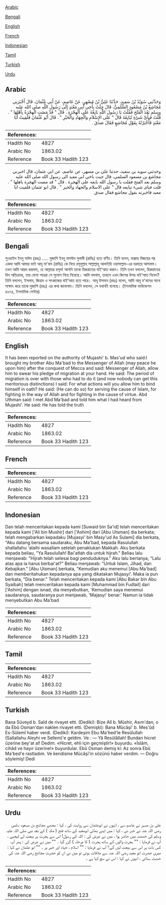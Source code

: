 [Arabic](#arabic)

[Bengali](#bengali)

[English](#english)

[French](#french)

[Indonesian](#indonesian)

[Tamil](#tamil)

[Turkish](#turkish)

[Urdu](#urdu)

## Arabic


<div dir="rtl" lang="ar" style={{fontSize:'larger',backgroundColor:'#f8f9fa',padding:20}}>
وَحَدَّثَنِي سُوَيْدُ بْنُ سَعِيدٍ، حَدَّثَنَا عَلِيُّ بْنُ مُسْهِرٍ، عَنْ عَاصِمٍ، عَنْ أَبِي عُثْمَانَ، قَالَ أَخْبَرَنِي مُجَاشِعُ بْنُ مَسْعُودٍ السُّلَمِيُّ، قَالَ جِئْتُ بِأَخِي أَبِي مَعْبَدٍ إِلَى رَسُولِ اللَّهِ صلى الله عليه وسلم بَعْدَ الْفَتْحِ فَقُلْتُ يَا رَسُولَ اللَّهِ بَايِعْهُ عَلَى الْهِجْرَةِ ‏.‏ قَالَ ‏"‏ قَدْ مَضَتِ الْهِجْرَةُ بِأَهْلِهَا ‏"‏ ‏.‏ قُلْتُ فَبِأَىِّ شَىْءٍ تُبَايِعُهُ قَالَ ‏"‏ عَلَى الإِسْلاَمِ وَالْجِهَادِ وَالْخَيْرِ ‏"‏ ‏.‏ قَالَ أَبُو عُثْمَانَ فَلَقِيتُ أَبَا مَعْبَدٍ فَأَخْبَرْتُهُ بِقَوْلِ مُجَاشِعٍ فَقَالَ صَدَقَ ‏.‏
</div>
<div style={{backgroundColor:'#f8f9fa',padding:20, marginBottom: 10}}><table> <thead> <tr> <th>References:</th> <th></th> </tr> </thead> <tbody><tr><td>Hadith No</td><td>4827</td></tr><tr><td>Arabic No</td><td>1863.02</td></tr><tr><td>Reference</td><td>Book 33 Hadith 123</td></tr></tbody></table></div>


<div dir="rtl" lang="ar" style={{fontSize:'larger',backgroundColor:'#f8f9fa',padding:20}}>
وحدثني سويد بن سعيد، حدثنا علي بن مسهر، عن عاصم، عن ابي عثمان، قال اخبرني مجاشع بن مسعود السلمي، قال جيت باخي ابي معبد الى رسول الله صلى الله عليه وسلم بعد الفتح فقلت يا رسول الله بايعه على الهجرة . قال " قد مضت الهجرة باهلها " . قلت فباى شىء تبايعه قال " على الاسلام والجهاد والخير " . قال ابو عثمان فلقيت ابا معبد فاخبرته بقول مجاشع فقال صدق
</div>
<div style={{backgroundColor:'#f8f9fa',padding:20, marginBottom: 10}}><table> <thead> <tr> <th>References:</th> <th></th> </tr> </thead> <tbody><tr><td>Hadith No</td><td>4827</td></tr><tr><td>Arabic No</td><td>1863.02</td></tr><tr><td>Reference</td><td>Book 33 Hadith 123</td></tr></tbody></table></div>

## Bengali


<div dir="ltr" lang="bn" style={{fontSize:'larger',backgroundColor:'#f8f9fa',padding:20}}>
সুওয়াইদ ইবনু সাঈদ (রহঃ) ..... মুজাশি ইবনু মাসউদ সুলামী (রাযিঃ) হতে বর্ণিত। তিনি বলেন, মাক্কাহ বিজয়ের পর একদা আমি আমার ভাই আবূ মা'বাদ (রাযিঃ) কে নিয়ে রসূলুল্লাহ সাল্লাল্লাহু আলাইহি ওয়াসাল্লাম-এর দরবারে আসলাম। তখন আমি আরয করলাম, হে আল্লাহর রসূল! আপনি তাকে হিজরাতের বাই’আত করান। তিনি তখন বললেন, হিজরাতের দিন অতিক্রান্ত, তার যোগ্য পাত্ররা সে সুযোগ নিয়ে নিয়েছে। আমি বললাম, তাহলে এখন কিসের উপর বাই’আত নিবেন? তিনি বললেন, ইসলাম, জিহাদ ও সৎকাজের বাই’আত হতে পারে। আবূ উসমান (রহঃ) বলেন, আমি আবূ ম'বাদের সাথে সাক্ষাৎ করে তাকে মুজাশি (রহঃ) এর কথা জানালাম। তিনি বললেন, সে যথার্থই বলেছে। (ইসলামিক ফাউন্ডেশন ৪৬৭৪, ইসলামিক সেন্টার)
</div>
<div style={{backgroundColor:'#f8f9fa',padding:20, marginBottom: 10}}><table> <thead> <tr> <th>References:</th> <th></th> </tr> </thead> <tbody><tr><td>Hadith No</td><td>4827</td></tr><tr><td>Arabic No</td><td>1863.02</td></tr><tr><td>Reference</td><td>Book 33 Hadith 123</td></tr></tbody></table></div>

## English


<div dir="ltr" lang="en" style={{fontSize:'larger',backgroundColor:'#f8f9fa',padding:20}}>
It has been reported on the authority of Mujashi' b. Mas'ud who said:I brought my brother Abu Ma'bad to the Messenger of Allah (may peace he upon him) after the conquest of Mecca and said: Messenger of Allah, allow him to swear his pledge of migration at your hand. He said: The period of migration is over with those who had to do it (and now nobody can get this meritorious distinctions) I said: For what actions will you allow him to bind himself in oath? He said: (He can do so) for serving the cause of Islam, for fighting in the way of Allah and for fighting in the cause of virtue. Abd Uthman said: I met Abd Ma'bad and told him what I had heard from Mujashi'. He said: He has told the truth
</div>
<div style={{backgroundColor:'#f8f9fa',padding:20, marginBottom: 10}}><table> <thead> <tr> <th>References:</th> <th></th> </tr> </thead> <tbody><tr><td>Hadith No</td><td>4827</td></tr><tr><td>Arabic No</td><td>1863.02</td></tr><tr><td>Reference</td><td>Book 33 Hadith 123</td></tr></tbody></table></div>

## French


<div dir="ltr" lang="fr" style={{fontSize:'larger',backgroundColor:'#f8f9fa',padding:20}}>

</div>
<div style={{backgroundColor:'#f8f9fa',padding:20, marginBottom: 10}}><table> <thead> <tr> <th>References:</th> <th></th> </tr> </thead> <tbody><tr><td>Hadith No</td><td>4827</td></tr><tr><td>Arabic No</td><td>1863.02</td></tr><tr><td>Reference</td><td>Book 33 Hadith 123</td></tr></tbody></table></div>

## Indonesian


<div dir="ltr" lang="id" style={{fontSize:'larger',backgroundColor:'#f8f9fa',padding:20}}>
Dan telah menceritakan kepada kami [Suwaid bin Sa'id] telah menceritakan kepada kami ['Ali bin Mushir] dari ['Ashim] dari [Abu Utsman] dia berkata; telah mengabarkan kepadaku [Mujasyi' bin Masy'ud As Sulami] dia berkata, "Aku datang bersama saudaraku, Abu Ma'bad, kepada Rasulullah shallallahu 'alaihi wasallam setelah penaklukan Makkah. Aku berkata kepada beliau, "Ya Rasulullah! Bai'atlah dia untuk hijrah." Beliau lalu menjawab: "Hijrah telah selesai bagi penduduknya." Aku lalu bertanya, "Lalu atas apa ia harus berbai'at?" Beliau menjawab: "Untuk Islam, Jihad, dan Kebajikan." [Abu Utsman] berkata, "Kemudian aku menemui [Abu Ma'bad] dan memberitahukan kepadanya apa yang dikatakan Mujasyi'. Maka ia pun berkata, "Dia benar." Telah menceritakan kepada kami [Abu Bakar bin Abu Syaibah] telah menceritakan kepada kami [Muhammad bin Fudlail] dari ['Ashim] dengan isnad, dia menyebutkan, 'Kemudian saya menemui saudaranya, saudaranya pun menjawab, 'Majasyi' benar.' Namun ia tidak menyebutkan Abu Ma'bad
</div>
<div style={{backgroundColor:'#f8f9fa',padding:20, marginBottom: 10}}><table> <thead> <tr> <th>References:</th> <th></th> </tr> </thead> <tbody><tr><td>Hadith No</td><td>4827</td></tr><tr><td>Arabic No</td><td>1863.02</td></tr><tr><td>Reference</td><td>Book 33 Hadith 123</td></tr></tbody></table></div>

## Tamil


<div dir="ltr" lang="ta" style={{fontSize:'larger',backgroundColor:'#f8f9fa',padding:20}}>

</div>
<div style={{backgroundColor:'#f8f9fa',padding:20, marginBottom: 10}}><table> <thead> <tr> <th>References:</th> <th></th> </tr> </thead> <tbody><tr><td>Hadith No</td><td>4827</td></tr><tr><td>Arabic No</td><td>1863.02</td></tr><tr><td>Reference</td><td>Book 33 Hadith 123</td></tr></tbody></table></div>

## Turkish


<div dir="ltr" lang="tr" style={{fontSize:'larger',backgroundColor:'#f8f9fa',padding:20}}>
Bana Süveyd b. Saîd de rivayet etti. (Dediki): Bize Alî b. Müshir, Asım'dan, o da Ebû Osman'dan naklen rivayet etti. (Demişki): Bana Mücâşi' b. Mes'ûd Es-Sülemî haber verdi. (Dediki): Kardeşim Ebu Ma'bed'le Resûlullah (Sallallahu Aleyhi ve Sellem)'e geldim. Ve : — Yâ Resûlâllah! Bundan hicret üzerine bey'at al! Dedim. «Hicret, ehli için geçmiştir!» buyurdu. «İslâm, cihâd ve hayır üzerine!» buyurdular. Ebû Osman demiş ki: Az sonra Ebû Ma'bed'e rastladım. Ve kendisine Mücâşi'in sözünü haber verdim. — Doğru söylemiş! Dedi
</div>
<div style={{backgroundColor:'#f8f9fa',padding:20, marginBottom: 10}}><table> <thead> <tr> <th>References:</th> <th></th> </tr> </thead> <tbody><tr><td>Hadith No</td><td>4827</td></tr><tr><td>Arabic No</td><td>1863.02</td></tr><tr><td>Reference</td><td>Book 33 Hadith 123</td></tr></tbody></table></div>

## Urdu


<div dir="rtl" lang="ur" style={{fontSize:'larger',backgroundColor:'#f8f9fa',padding:20}}>
علی بن مسہر نے عاصم سے ، انہوں نے ابوعثمان سے روایت کی ، کہا : مجھے مجاشع بن مسعود سلمی رضی اللہ عنہ نے خبر دی ، کہا : میں اپنے بھائی ابومعبد کے ساتھ فتح ( مکہ ) کے بعد نبی صلی اللہ علیہ وسلم کی خدمت میں حاضر ہوا ، میں نے عرض کی : اللہ کے رسول! اس سے ہجرت پر بیعت لے لیجیے ، آپ نے فرمایا : "" ہجرت والوں کے ساتھ ہجرت ( کا مرحلہ ) گزر گیا ۔ "" میں نے عرض کی : پھر آپ کس بات پر اس سے بیعت لیں گے؟ آپ نے فرمایا : "" اسلام ، جہاد اور خیر پر ۔ "" ابو عثمان نے کہا : میری حضرت ابو معبد رضی اللہ عنہ سے ملاقات ہوئی تو میں نے ان کو حضرت مجاشع رضی اللہ عنہ کی حدیث سنائی ، انہوں نے کہا : اس نے سچ کہا ہے ۔
</div>
<div style={{backgroundColor:'#f8f9fa',padding:20, marginBottom: 10}}><table> <thead> <tr> <th>References:</th> <th></th> </tr> </thead> <tbody><tr><td>Hadith No</td><td>4827</td></tr><tr><td>Arabic No</td><td>1863.02</td></tr><tr><td>Reference</td><td>Book 33 Hadith 123</td></tr></tbody></table></div>